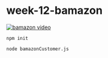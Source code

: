 # week-12-bamazon

[![bamazon video](http://img.youtube.com/vi/https://youtu.be/yiCq5Y4aNAs/0.jpg)](https://youtu.be/yiCq5Y4aNAs)

```
npm init
```

```
node bamazonCustomer.js
```